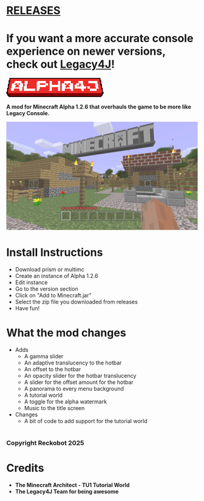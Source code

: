 # [RELEASES](https://github.com/Reckobot/Alpha4J/releases)

# If you want a more accurate console experience on newer versions, check out [Legacy4J](https://modrinth.com/mod/legacy4j)!

![Logo](https://github.com/Reckobot/Alpha4J/raw/refs/heads/main/logo.png)

**A mod for Minecraft Alpha 1.2.6 that overhauls the game to be more like Legacy Console.**

![In-game screenshot](https://github.com/Reckobot/Alpha4J/raw/refs/heads/main/screenshot.webp)

# Install Instructions

- Download prism or multimc
- Create an instance of Alpha 1.2.6
- Edit instance
- Go to the version section
- Click on "Add to Minecraft.jar"
- Select the zip file you downloaded from releases
- Have fun!

# What the mod changes

- Adds
  - A gamma slider
  - An adaptive translucency to the hotbar
  - An offset to the hotbar
  - An opacity slider for the hotbar translucency
  - A slider for the offset amount for the hotbar
  - A panorama to every menu background
  - A tutorial world
  - A toggle for the alpha watermark
  - Music to the title screen
- Changes
  - A bit of code to add support for the tutorial world

#
### **Copyright Reckobot 2025**

#

# Credits

- **The Minecraft Architect - TU1 Tutorial World**
- **The Legacy4J Team for being awesome**
